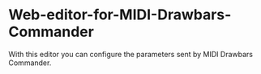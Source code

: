 # Web-editor-for-MIDI-Drawbars-Commander
With this editor you can configure the parameters sent by MIDI Drawbars Commander. 
